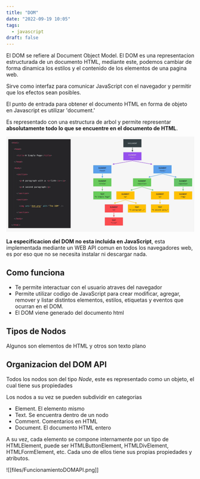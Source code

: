 ```yaml
---
title: "DOM"
date: "2022-09-19 10:05"
tags: 
  - javascript
draft: false
---
```

El DOM se refiere al Document Object Model. El DOM es una representacion estructurada de un documento HTML, mediante este, podemos cambiar de forma dinamica los estilos y el contenido de los elementos de una pagina web.

Sirve como interfaz para comunicar JavaScript con el navegador y permitir que los efectos sean posibles.

El punto de entrada para obtener el documento HTML en forma de objeto en Javascript es utilizar 'document.'

Es representado con una estructura de arbol y permite representar **absolutamente todo lo que se encuentre en el documento de HTML**.

![files/DOMTreeExample.PNG](files/DOMTreeExample.PNG)

**La especificacion del DOM no esta incluida en JavaScript**, esta implementada mediante un WEB API comun en todos los navegadores web, es por eso que no se necesita instalar ni descargar nada. 

## Como funciona

- Te permite interactuar con el usuario atraves del navegador
- Permite utilizar codigo de JavaScript para crear modificar, agregar, remover y listar distintos elementos, estilos, etiquetas y eventos que ocurran en el DOM.
- El DOM viene generado del documento html

## Tipos de Nodos
Algunos son elementos de HTML y otros son texto plano

## Organizacion del DOM API
Todos los nodos son del tipo *Node*, este es representado como un objeto, el cual tiene sus propiedades

Los nodos a su vez se pueden subdividir en categorias
- Element. El elemento mismo
- Text. Se encuentra dentro de un nodo
- Comment. Comentarios en HTML
- Document. El documento HTML entero

A su vez, cada elemento se compone internamente por un tipo de HTMLElement, puede ser HTMLButtonElement, HTMLDivElement, HTMLFormElement, etc. Cada uno de ellos tiene sus propias propiedades y atributos.

![[files/FuncionamientoDOMAPI.png]]